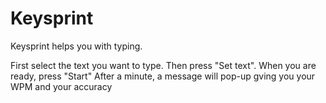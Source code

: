 # Keysprint
Keysprint helps you with typing.

First select the text you want to type.
Then press "Set text".
When you are ready, press "Start"
After a minute, a message will pop-up gving you your WPM and your accuracy
